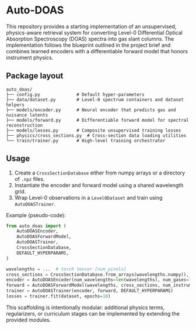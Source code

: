 # Auto-DOAS

This repository provides a starting implementation of an unsupervised, physics-aware retrieval
system for converting Level-0 Differential Optical Absorption Spectroscopy (DOAS) spectra into gas
slant columns.  The implementation follows the blueprint outlined in the project brief and combines
learned encoders with a differentiable forward model that honors instrument physics.

## Package layout

```
auto_doas/
├── config.py              # Default hyper-parameters
├── data/dataset.py        # Level-0 spectrum containers and dataset helpers
├── models/encoder.py      # Neural encoder that predicts gas and nuisance latents
├── models/forward.py      # Differentiable forward model for spectral reconstruction
├── models/losses.py       # Composite unsupervised training losses
├── physics/cross_sections.py  # Cross-section data loading utilities
└── train/trainer.py       # High-level training orchestrator
```

## Usage

1. Create a `CrossSectionDatabase` either from numpy arrays or a directory of `.npz` files.
2. Instantiate the encoder and forward model using a shared wavelength grid.
3. Wrap Level-0 observations in a `Level0Dataset` and train using `AutoDOASTrainer`.

Example (pseudo-code):

```python
from auto_doas import (
    AutoDOASEncoder,
    AutoDOASForwardModel,
    AutoDOASTrainer,
    CrossSectionDatabase,
    DEFAULT_HYPERPARAMS,
)

wavelengths = ...  # torch tensor [num_pixels]
cross_sections = CrossSectionDatabase.from_arrays(wavelengths.numpy(), {...})
encoder = AutoDOASEncoder(num_wavelengths=len(wavelengths), num_gases=len(cross_sections.gases))
forward = AutoDOASForwardModel(wavelengths, cross_sections, num_instruments=num_instruments)
trainer = AutoDOASTrainer(encoder, forward, DEFAULT_HYPERPARAMS)
losses = trainer.fit(dataset, epochs=10)
```

This scaffolding is intentionally modular: additional physics terms, regularizers, or curriculum
stages can be implemented by extending the provided modules.
